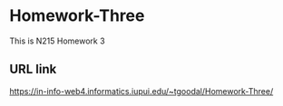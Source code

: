 # Homework-Three

This is N215 Homework 3

## URL link

https://in-info-web4.informatics.iupui.edu/~tgoodal/Homework-Three/
